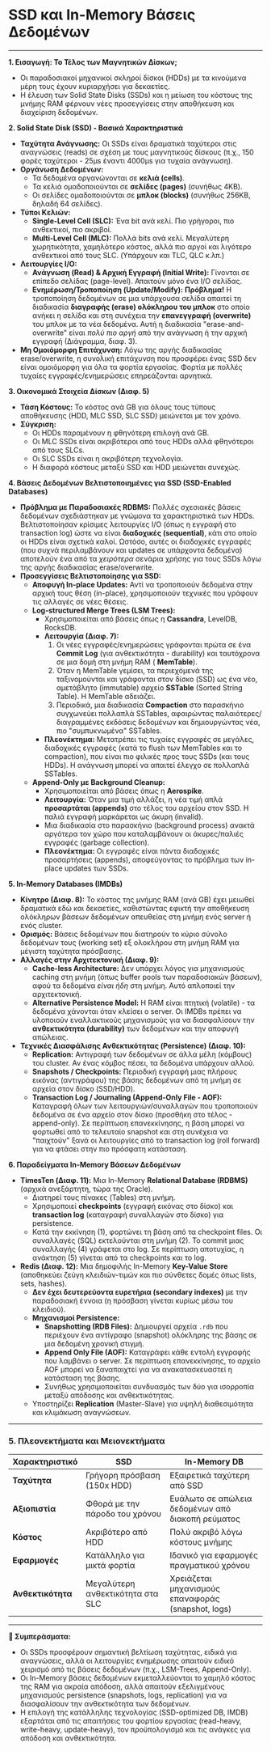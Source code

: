 # **SSD και In-Memory Βάσεις Δεδομένων**  

---

**1. Εισαγωγή: Το Τέλος των Μαγνητικών Δίσκων;**

*   Οι παραδοσιακοί μηχανικοί σκληροί δίσκοι (HDDs) με τα κινούμενα μέρη τους έχουν κυριαρχήσει για δεκαετίες.
*   Η έλευση των Solid State Disks (SSDs) και η μείωση του κόστους της μνήμης RAM φέρνουν νέες προσεγγίσεις στην αποθήκευση και διαχείριση δεδομένων.

**2. Solid State Disk (SSD) - Βασικά Χαρακτηριστικά**

*   **Ταχύτητα Ανάγνωσης:** Οι SSDs είναι δραματικά ταχύτεροι στις αναγνώσεις (reads) σε σχέση με τους μαγνητικούς δίσκους (π.χ., 150 φορές ταχύτεροι - 25μs έναντι 4000μs για τυχαία ανάγνωση).
*   **Οργάνωση Δεδομένων:**
    *   Τα δεδομένα οργανώνονται σε **κελιά (cells)**.
    *   Τα κελιά ομαδοποιούνται σε **σελίδες (pages)** (συνήθως 4KB).
    *   Οι σελίδες ομαδοποιούνται σε **μπλοκ (blocks)** (συνήθως 256KB, δηλαδή 64 σελίδες).
*   **Τύποι Κελιών:**
    *   **Single-Level Cell (SLC):** Ένα bit ανά κελί. Πιο γρήγοροι, πιο ανθεκτικοί, πιο ακριβοί.
    *   **Multi-Level Cell (MLC):** Πολλά bits ανά κελί. Μεγαλύτερη χωρητικότητα, χαμηλότερο κόστος, αλλά πιο αργοί και λιγότερο ανθεκτικοί από τους SLC. (Υπάρχουν και TLC, QLC κ.λπ.)
*   **Λειτουργίες I/O:**
    *   **Ανάγνωση (Read) & Αρχική Εγγραφή (Initial Write):** Γίνονται σε επίπεδο σελίδας (page-level). Απαιτούν μόνο ένα Ι/Ο σελίδας.
    *   **Ενημέρωση/Τροποποίηση (Update/Modify):** **Πρόβλημα!** Η τροποποίηση δεδομένων σε μια υπάρχουσα σελίδα απαιτεί τη διαδικασία **διαγραφής (erase) ολόκληρου του μπλοκ** στο οποίο ανήκει η σελίδα και στη συνέχεια την **επανεγγραφή (overwrite)** του μπλοκ με τα νέα δεδομένα. Αυτή η διαδικασία "erase-and-overwrite" είναι *πολύ πιο αργή* από την ανάγνωση ή την αρχική εγγραφή (Διάγραμμα, διαφ. 3).
*   **Μη Ομοιόμορφη Επιτάχυνση:** Λόγω της αργής διαδικασίας erase/overwrite, η συνολική επιτάχυνση που προσφέρει ένας SSD δεν είναι ομοιόμορφη για όλα τα φορτία εργασίας. Φορτία με πολλές τυχαίες εγγραφές/ενημερώσεις επηρεάζονται αρνητικά.

**3. Οικονομικά Στοιχεία Δίσκων (Διαφ. 5)**

*   **Τάση Κόστους:** Το κόστος ανά GB για όλους τους τύπους αποθήκευσης (HDD, MLC SSD, SLC SSD) μειώνεται με τον χρόνο.
*   **Σύγκριση:**
    *   Οι HDDs παραμένουν η φθηνότερη επιλογή ανά GB.
    *   Οι MLC SSDs είναι ακριβότεροι από τους HDDs αλλά φθηνότεροι από τους SLCs.
    *   Οι SLC SSDs είναι η ακριβότερη τεχνολογία.
    *   Η διαφορά κόστους μεταξύ SSD και HDD μειώνεται συνεχώς.

**4. Βάσεις Δεδομένων Βελτιστοποιημένες για SSD (SSD-Enabled Databases)**

*   **Πρόβλημα με Παραδοσιακές RDBMS:** Πολλές σχεσιακές βάσεις δεδομένων σχεδιάστηκαν με γνώμονα τα χαρακτηριστικά των HDDs. Βελτιστοποίησαν κρίσιμες λειτουργίες Ι/Ο (όπως η εγγραφή στο transaction log) ώστε να είναι **διαδοχικές (sequential)**, κάτι στο οποίο οι HDDs είναι σχετικά καλοί. Ωστόσο, αυτές οι διαδοχικές εγγραφές (που συχνά περιλαμβάνουν και updates σε υπάρχοντα δεδομένα) αποτελούν ένα από τα *χειρότερα* σενάρια χρήσης για τους SSDs λόγω της αργής διαδικασίας erase/overwrite.
*   **Προσεγγίσεις Βελτιστοποίησης για SSD:**
    *   **Αποφυγή In-place Updates:** Αντί να τροποποιούν δεδομένα στην αρχική τους θέση (in-place), χρησιμοποιούν τεχνικές που γράφουν τις αλλαγές σε νέες θέσεις.
    *   **Log-structured Merge Trees (LSM Trees):**
        *   Χρησιμοποιείται από βάσεις όπως η **Cassandra**, LevelDB, RocksDB.
        *   **Λειτουργία (Διαφ. 7):**
            1.  Οι νέες εγγραφές/ενημερώσεις γράφονται πρώτα σε ένα **Commit Log** (για ανθεκτικότητα - durability) και ταυτόχρονα σε μια δομή στη μνήμη RAM ( **MemTable**).
            2.  Όταν η MemTable γεμίσει, τα περιεχόμενά της ταξινομούνται και γράφονται στον δίσκο (SSD) ως ένα νέο, αμετάβλητο (immutable) αρχείο **SSTable** (Sorted String Table). Η MemTable αδειάζει.
            3.  Περιοδικά, μια διαδικασία **Compaction** στο παρασκήνιο συγχωνεύει πολλαπλά SSTables, αφαιρώντας παλαιότερες/διαγραμμένες εκδόσεις δεδομένων και δημιουργώντας νέα, πιο "συμπυκνωμένα" SSTables.
        *   **Πλεονέκτημα:** Μετατρέπει τις τυχαίες εγγραφές σε μεγάλες, διαδοχικές εγγραφές (κατά το flush των MemTables και το compaction), που είναι πιο φιλικές προς τους SSDs (και τους HDDs). Η ανάγνωση μπορεί να απαιτεί έλεγχο σε πολλαπλά SSTables.
    *   **Append-Only με Background Cleanup:**
        *   Χρησιμοποιείται από βάσεις όπως η **Aerospike**.
        *   **Λειτουργία:** Όταν μια τιμή αλλάζει, η νέα τιμή απλά **προσαρτάται (appends)** στο τέλος του αρχείου στον SSD. Η παλιά εγγραφή μαρκάρεται ως άκυρη (invalid).
        *   Μια διαδικασία στο παρασκήνιο (background process) ανακτά αργότερα τον χώρο που καταλαμβάνουν οι άκυρες/παλιές εγγραφές (garbage collection).
        *   **Πλεονέκτημα:** Οι εγγραφές είναι πάντα διαδοχικές προσαρτήσεις (appends), αποφεύγοντας το πρόβλημα των in-place updates των SSDs.

**5. In-Memory Databases (IMDBs)**

*   **Κίνητρο (Διαφ. 8):** Το κόστος της μνήμης RAM (ανά GB) έχει μειωθεί δραματικά εδώ και δεκαετίες, καθιστώντας εφικτή την αποθήκευση ολόκληρων βάσεων δεδομένων απευθείας στη μνήμη ενός server ή ενός cluster.
*   **Ορισμός:** Βάσεις δεδομένων που διατηρούν το κύριο σύνολο δεδομένων τους (working set) εξ ολοκλήρου στη μνήμη RAM για μέγιστη ταχύτητα πρόσβασης.
*   **Αλλαγές στην Αρχιτεκτονική (Διαφ. 9):**
    *   **Cache-less Architecture:** Δεν υπάρχει λόγος για μηχανισμούς caching στη μνήμη (όπως buffer pools των παραδοσιακών βάσεων), αφού τα δεδομένα *είναι ήδη* στη μνήμη. Αυτό απλοποιεί την αρχιτεκτονική.
    *   **Alternative Persistence Model:** Η RAM είναι πτητική (volatile) - τα δεδομένα χάνονται όταν κλείσει ο server. Οι IMDBs πρέπει να υλοποιούν εναλλακτικούς μηχανισμούς για να διασφαλίσουν την **ανθεκτικότητα (durability)** των δεδομένων και την αποφυγή απώλειας.
*   **Τεχνικές Διασφάλισης Ανθεκτικότητας (Persistence) (Διαφ. 10):**
    *   **Replication:** Αντιγραφή των δεδομένων σε άλλα μέλη (κόμβους) του cluster. Αν ένας κόμβος πέσει, τα δεδομένα υπάρχουν αλλού.
    *   **Snapshots / Checkpoints:** Περιοδική εγγραφή μιας πλήρους εικόνας (αντιγράφου) της βάσης δεδομένων από τη μνήμη σε αρχεία στον δίσκο (SSD/HDD).
    *   **Transaction Log / Journaling (Append-Only File - AOF):** Καταγραφή όλων των λειτουργιών/συναλλαγών που τροποποιούν δεδομένα σε ένα αρχείο στον δίσκο (προσθήκη στο τέλος - append-only). Σε περίπτωση επανεκκίνησης, η βάση μπορεί να φορτωθεί από το τελευταίο snapshot και στη συνέχεια να "παιχτούν" ξανά οι λειτουργίες από το transaction log (roll forward) για να φτάσει στην πιο πρόσφατη κατάσταση.

**6. Παραδείγματα In-Memory Βάσεων Δεδομένων**

*   **TimesTen (Διαφ. 11):** Μια In-Memory **Relational Database (RDBMS)** (αρχικά ανεξάρτητη, τώρα της Oracle).
    *   Διατηρεί τους πίνακες (Tables) στη μνήμη.
    *   Χρησιμοποιεί **checkpoints** (εγγραφή εικόνας στο δίσκο) και **transaction log** (καταγραφή συναλλαγών στο δίσκο) για persistence.
    *   Κατά την εκκίνηση (1), φορτώνει τη βάση από τα checkpoint files. Οι συναλλαγές (SQL) εκτελούνται στη μνήμη (2). Το commit μιας συναλλαγής (4) γράφεται στο log. Σε περίπτωση αποτυχίας, η ανάκτηση (5) γίνεται από τα checkpoints και το log.
*   **Redis (Διαφ. 12):** Μια δημοφιλής In-Memory **Key-Value Store** (αποθηκεύει ζεύγη κλειδιών-τιμών και πιο σύνθετες δομές όπως lists, sets, hashes).
    *   **Δεν έχει δευτερεύοντα ευρετήρια (secondary indexes)** με την παραδοσιακή έννοια (η πρόσβαση γίνεται κυρίως μέσω του κλειδιού).
    *   **Μηχανισμοί Persistence:**
        *   **Snapshotting (RDB Files):** Δημιουργεί αρχεία `.rdb` που περιέχουν ένα αντίγραφο (snapshot) ολόκληρης της βάσης σε μια δεδομένη χρονική στιγμή.
        *   **Append Only File (AOF):** Καταγράφει κάθε εντολή εγγραφής που λαμβάνει ο server. Σε περίπτωση επανεκκίνησης, το αρχείο AOF μπορεί να ξαναπαιχτεί για να ανακατασκευαστεί η κατάσταση της βάσης.
        *   Συνήθως χρησιμοποιείται συνδυασμός των δύο για ισορροπία μεταξύ απόδοσης και ανθεκτικότητας.
    *   Υποστηρίζει **Replication** (Master-Slave) για υψηλή διαθεσιμότητα και κλιμάκωση αναγνώσεων.

---

### **5. Πλεονεκτήματα και Μειονεκτήματα**  

| Χαρακτηριστικό         | SSD                             | In-Memory DB                      |
|------------------------|---------------------------------|-----------------------------------|
| **Ταχύτητα**           | Γρήγορη πρόσβαση (150x HDD)     | Εξαιρετικά ταχύτερη από SSD       |
| **Αξιοπιστία**         | Φθορά με την πάροδο του χρόνου  | Ευάλωτο σε απώλεια δεδομένων από διακοπή ρεύματος |
| **Κόστος**             | Ακριβότερο από HDD              | Πολύ ακριβό λόγω κόστους μνήμης   |
| **Εφαρμογές**          | Κατάλληλο για μικτά φορτία      | Ιδανικό για εφαρμογές πραγματικού χρόνου |
| **Ανθεκτικότητα**      | Μεγαλύτερη ανθεκτικότητα στα SLC| Χρειάζεται μηχανισμούς επαναφοράς (snapshot, logs)|

---

**📌 Συμπεράσματα:**

*   Οι SSDs προσφέρουν σημαντική βελτίωση ταχύτητας, ειδικά για αναγνώσεις, αλλά οι λειτουργίες ενημέρωσης απαιτούν ειδικό χειρισμό από τις βάσεις δεδομένων (π.χ., LSM-Trees, Append-Only).
*   Οι In-Memory βάσεις δεδομένων εκμεταλλεύονται το χαμηλό κόστος της RAM για ακραία απόδοση, αλλά απαιτούν εξελιγμένους μηχανισμούς persistence (snapshots, logs, replication) για να διασφαλίσουν την ανθεκτικότητα των δεδομένων.
*   Η επιλογή της κατάλληλης τεχνολογίας (SSD-optimized DB, IMDB) εξαρτάται από τις απαιτήσεις του φορτίου εργασίας (read-heavy, write-heavy, update-heavy), τον προϋπολογισμό και τις ανάγκες για απόδοση και ανθεκτικότητα.

